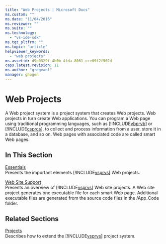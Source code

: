 ```yaml
---
title: "Web Projects | Microsoft Docs"
ms.custom: ""
ms.date: "11/04/2016"
ms.reviewer: ""
ms.suite: ""
ms.technology: 
  - "vs-ide-sdk"
ms.tgt_pltfrm: ""
ms.topic: "article"
helpviewer_keywords: 
  - "web projects"
ms.assetid: d9c0329f-4b0b-4fda-8061-cce69f2f502d
caps.latest.revision: 11
ms.author: "gregvanl"
manager: ghogen
---
```

# Web Projects
A Web project system is a project system that creates Web projects. Web projects in turn create Web applications. You can program a Web page using traditional programming languages, such as [!INCLUDE[vbprvb](../../code-quality/includes/vbprvb_md.md)] or [!INCLUDE[csprcs](../../data-tools/includes/csprcs_md.md)], to collect and process information from a user, store it in a database, and so on. Web pages with associated code are called smart Web pages.  
  
## In This Section  
 [Essentials](../../extensibility/internals/web-project-essentials.md)  
 Presents the important elements [!INCLUDE[vsprvs](../../code-quality/includes/vsprvs_md.md)] Web projects.  
  
 [Web Site Support](../../extensibility/internals/web-site-support.md)  
 Presents an overview of [!INCLUDE[vsprvs](../../code-quality/includes/vsprvs_md.md)] Web site projects. A Web site project generates one executable file for each smart Web page. Additional executable files are generated from the source code files in the /App_Code folder.  
  
## Related Sections  
 [Projects](../../extensibility/internals/projects.md)  
 Describes how to extend the [!INCLUDE[vsprvs](../../code-quality/includes/vsprvs_md.md)] project system.